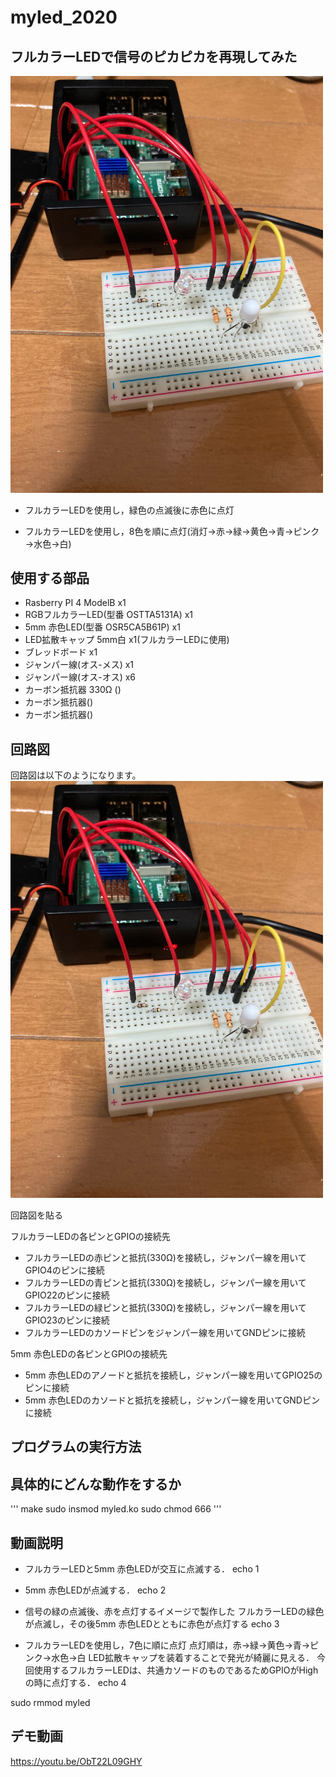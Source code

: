 # myled_2020


## フルカラーLEDで信号のピカピカを再現してみた
<img src = "./images/611D8BD4-2FE3-4AE3-A4A3-4032CC24750F.jpg" width="500">

- フルカラーLEDを使用し，緑色の点滅後に赤色に点灯

- フルカラーLEDを使用し，8色を順に点灯(消灯→赤→緑→黄色→青→ピンク→水色→白)

## 使用する部品
- Rasberry PI 4 ModelB x1
- RGBフルカラーLED(型番 OSTTA5131A) x1
- 5mm 赤色LED(型番 OSR5CA5B61P) x1
- LED拡散キャップ 5mm白 x1(フルカラーLEDに使用)
- ブレッドボード x1
- ジャンパー線(オス-メス) x1
- ジャンパー線(オス-オス) x6
- カーボン抵抗器 330Ω ()
- カーボン抵抗器()
- カーボン抵抗器()

## 回路図
回路図は以下のようになります。
<img src = "./images/611D8BD4-2FE3-4AE3-A4A3-4032CC24750F.jpg" width="500">

回路図を貼る


フルカラーLEDの各ピンとGPIOの接続先
- フルカラーLEDの赤ピンと抵抗(330Ω)を接続し，ジャンパー線を用いてGPIO4のピンに接続
- フルカラーLEDの青ピンと抵抗(330Ω)を接続し，ジャンパー線を用いてGPIO22のピンに接続
- フルカラーLEDの緑ピンと抵抗(330Ω)を接続し，ジャンパー線を用いてGPIO23のピンに接続
- フルカラーLEDのカソードピンをジャンパー線を用いてGNDピンに接続

5mm 赤色LEDの各ピンとGPIOの接続先
- 5mm 赤色LEDのアノードと抵抗を接続し，ジャンパー線を用いてGPIO25のピンに接続
- 5mm 赤色LEDのカソードと抵抗を接続し，ジャンパー線を用いてGNDピンに接続



## プログラムの実行方法


## 具体的にどんな動作をするか

'''
make
sudo insmod myled.ko
sudo chmod 666
'''

## 動画説明
- フルカラーLEDと5mm 赤色LEDが交互に点滅する．
echo 1 

- 5mm 赤色LEDが点滅する．
echo 2

- 信号の緑の点滅後、赤を点灯するイメージで製作した
フルカラーLEDの緑色が点滅し，その後5mm 赤色LEDとともに赤色が点灯する
echo 3

- フルカラーLEDを使用し，7色に順に点灯
点灯順は，赤→緑→黄色→青→ピンク→水色→白
LED拡散キャップを装着することで発光が綺麗に見える．
今回使用するフルカラーLEDは、共通カソードのものであるためGPIOがHighの時に点灯する．
echo 4


sudo rmmod myled


## デモ動画
https://youtu.be/ObT22L09GHY




